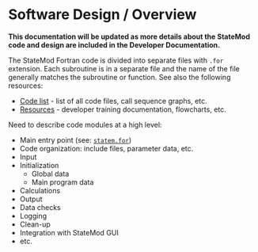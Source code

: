 # Software Design / Overview

**This documentation will be updated as more details about the StateMod code and design are included in
the Developer Documentation.**

The StateMod Fortran code is divided into separate files with `.for` extension.
Each subroutine is in a separate file and the name of the file generally matches the subroutine or function.
See also the following resources:

* [Code list](../code-list/code-list.md) - list of all code files, call sequence graphs, etc.
* [Resources](../resources/resources.md) - developer training documentation, flowcharts, etc.

Need to describe code modules at a high level:

* Main entry point (see: [`statem.for`](https://github.com/OpenCDSS/cdss-app-statemod-fortran/blob/master/src/main/fortran/statem.for))
* Code organization:  include files, parameter data, etc.
* Input
* Initialization
	+ Global data
	+ Main program data
* Calculations
* Output
* Data checks
* Logging
* Clean-up
* Integration with StateMod GUI
* etc.
